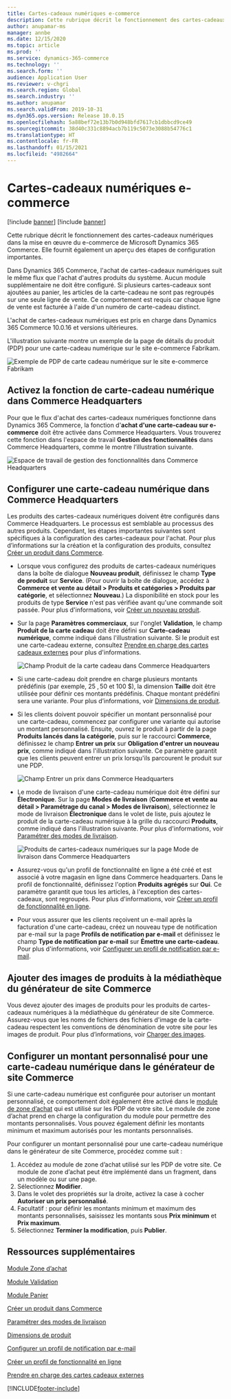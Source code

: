 ```yaml
---
title: Cartes-cadeaux numériques e-commerce
description: Cette rubrique décrit le fonctionnement des cartes-cadeaux numériques dans la mise en œuvre du e-commerce de Microsoft Dynamics 365 Commerce. Elle fournit également un aperçu des étapes de configuration importantes.
author: anupamar-ms
manager: annbe
ms.date: 12/15/2020
ms.topic: article
ms.prod: ''
ms.service: dynamics-365-commerce
ms.technology: ''
ms.search.form: ''
audience: Application User
ms.reviewer: v-chgri
ms.search.region: Global
ms.search.industry: ''
ms.author: anupamar
ms.search.validFrom: 2019-10-31
ms.dyn365.ops.version: Release 10.0.15
ms.openlocfilehash: 5a88bef72e13b7b0d948bfd7617cb1dbbcd9ce49
ms.sourcegitcommit: 38d40c331c8894acb7b119c5073e3088b54776c1
ms.translationtype: HT
ms.contentlocale: fr-FR
ms.lasthandoff: 01/15/2021
ms.locfileid: "4982664"
---
```

# <a name="e-commerce-digital-gift-cards"></a>Cartes-cadeaux numériques e-commerce

[!include [banner](includes/banner.md)]
[!include [banner](includes/preview-banner.md)]

Cette rubrique décrit le fonctionnement des cartes-cadeaux numériques dans la mise en œuvre du e-commerce de Microsoft Dynamics 365 Commerce. Elle fournit également un aperçu des étapes de configuration importantes.

Dans Dynamics 365 Commerce, l'achat de cartes-cadeaux numériques suit le même flux que l'achat d'autres produits du système. Aucun module supplémentaire ne doit être configuré. Si plusieurs cartes-cadeaux sont ajoutées au panier, les articles de la carte-cadeau ne sont pas regroupés sur une seule ligne de vente. Ce comportement est requis car chaque ligne de vente est facturée à l'aide d'un numéro de carte-cadeau distinct.

L'achat de cartes-cadeaux numériques est pris en charge dans Dynamics 365 Commerce 10.0.16 et versions ultérieures.

L'illustration suivante montre un exemple de la page de détails du produit (PDP) pour une carte-cadeau numérique sur le site e-commerce Fabrikam.

![Exemple de PDP de carte cadeau numérique sur le site e-commerce Fabrikam](./media/GiftcardPDP.PNG)

## <a name="turn-on-the-digital-gift-card-feature-in-commerce-headquarters"></a>Activez la fonction de carte-cadeau numérique dans Commerce Headquarters

Pour que le flux d'achat des cartes-cadeaux numériques fonctionne dans Dynamics 365 Commerce, la fonction d'**achat d'une carte-cadeau sur e-commerce** doit être activée dans Commerce Headquarters. Vous trouverez cette fonction dans l'espace de travail **Gestion des fonctionnalités** dans Commerce Headquarters, comme le montre l’illustration suivante.

![Espace de travail de gestion des fonctionnalités dans Commerce Headquarters](./media/Featureflag.PNG)

## <a name="configure-a-digital-gift-card-in-commerce-headquarters"></a>Configurer une carte-cadeau numérique dans Commerce Headquarters

Les produits des cartes-cadeaux numériques doivent être configurés dans Commerce Headquarters. Le processus est semblable au processus des autres produits. Cependant, les étapes importantes suivantes sont spécifiques à la configuration des cartes-cadeaux pour l'achat. Pour plus d’informations sur la création et la configuration des produits, consultez [Créer un produit dans Commerce](create-new-product-commerce.md).

- Lorsque vous configurez des produits de cartes-cadeaux numériques dans la boîte de dialogue **Nouveau produit**, définissez le champ **Type de produit** sur **Service**. (Pour ouvrir la boîte de dialogue, accédez à **Commerce et vente au détail \> Produits et catégories \> Produits par catégorie**, et sélectionnez **Nouveau**.) La disponibilité en stock pour les produits de type **Service** n'est pas vérifiée avant qu'une commande soit passée. Pour plus d'informations, voir [Créer un nouveau produit](create-new-product-commerce.md#create-a-new-product).
- Sur la page **Paramètres commerciaux**, sur l'onglet **Validation**, le champ **Produit de la carte cadeau** doit être défini sur **Carte-cadeau numérique**, comme indiqué dans l'illustration suivante. Si le produit est une carte-cadeau externe, consultez [Prendre en charge des cartes cadeaux externes](./dev-itpro/gift-card.md) pour plus d'informations.

    ![Champ Produit de la carte cadeau dans Commerce Headquarters](./media/PostGiftcard.png)

- Si une carte-cadeau doit prendre en charge plusieurs montants prédéfinis (par exemple, 25 $, 50 $ et 100 $), la dimension **Taille** doit être utilisée pour définir ces montants prédéfinis. Chaque montant prédéfini sera une variante. Pour plus d’informations, voir [Dimensions de produit](https://docs.microsoft.com/dynamics365/supply-chain/pim/product-dimensions?toc=/dynamics365/retail/toc.json).
- Si les clients doivent pouvoir spécifier un montant personnalisé pour une carte-cadeau, commencez par configurer une variante qui autorise un montant personnalisé. Ensuite, ouvrez le produit à partir de la page **Produits lancés dans la catégorie**, puis sur le raccourci **Commerce**, définissez le champ **Entrer un prix** sur **Obligation d'entrer un nouveau prix**, comme indiqué dans l'illustration suivante. Ce paramètre garantit que les clients peuvent entrer un prix lorsqu'ils parcourent le produit sur une PDP.

    ![Champ Entrer un prix dans Commerce Headquarters](./media/KeyInPrice.png)

- Le mode de livraison d'une carte-cadeau numérique doit être défini sur **Électronique**. Sur la page **Modes de livraison** (**Commerce et vente au détail \> Paramétrage du canal \> Modes de livraison**), sélectionnez le mode de livraison **Électronique** dans le volet de liste, puis ajoutez le produit de la carte-cadeau numérique à la grille du raccourci **Produits**, comme indiqué dans l'illustration suivante. Pour plus d'informations, voir [Paramétrer des modes de livraison](https://docs.microsoft.com/dynamicsax-2012/appuser-itpro/set-up-modes-of-delivery).

    ![Produits de cartes-cadeaux numériques sur la page Mode de livraison dans Commerce Headquarters](./media/ElectronicMode.PNG)

- Assurez-vous qu'un profil de fonctionnalité en ligne a été créé et est associé à votre magasin en ligne dans Commerce headquarters. Dans le profil de fonctionnalité, définissez l'option **Produits agrégés** sur **Oui**. Ce paramètre garantit que tous les articles, à l'exception des cartes-cadeaux, sont regroupés. Pour plus d'informations, voir [Créer un profil de fonctionnalité en ligne](online-functionality-profile.md).
- Pour vous assurer que les clients reçoivent un e-mail après la facturation d'une carte-cadeau, créez un nouveau type de notification par e-mail sur la page **Profils de notification par e-mail** et définissez le champ **Type de notification par e-mail** sur **Émettre une carte-cadeau**. Pour plus d'informations, voir [Configurer un profil de notification par e-mail](email-notification-profiles.md).

## <a name="add-product-images-to-the-commerce-site-builder-media-library"></a>Ajouter des images de produits à la médiathèque du générateur de site Commerce

Vous devez ajouter des images de produits pour les produits de cartes-cadeaux numériques à la médiathèque du générateur de site Commerce. Assurez-vous que les noms de fichiers des fichiers d'image de la carte-cadeau respectent les conventions de dénomination de votre site pour les images de produit. Pour plus d’informations, voir [Charger des images](dam-upload-images.md).

## <a name="configure-a-custom-amount-for-a-digital-gift-card-in-commerce-site-builder"></a>Configurer un montant personnalisé pour une carte-cadeau numérique dans le générateur de site Commerce

Si une carte-cadeau numérique est configurée pour autoriser un montant personnalisé, ce comportement doit également être activé dans le [module de zone d’achat](add-buy-box.md) qui est utilisé sur les PDP de votre site. Le module de zone d’achat prend en charge la configuration du module pour permettre des montants personnalisés. Vous pouvez également définir les montants minimum et maximum autorisés pour les montants personnalisés.

Pour configurer un montant personnalisé pour une carte-cadeau numérique dans le générateur de site Commerce, procédez comme suit :

1. Accédez au module de zone d’achat utilisé sur les PDP de votre site. Ce module de zone d’achat peut être implémenté dans un fragment, dans un modèle ou sur une page.
1. Sélectionnez **Modifier**.
1. Dans le volet des propriétés sur la droite, activez la case à cocher **Autoriser un prix personnalisé**.
1. Facultatif : pour définir les montants minimum et maximum des montants personnalisés, saisissez les montants sous **Prix minimum** et **Prix maximum**.
1. Sélectionnez **Terminer la modification**, puis **Publier**.

## <a name="additional-resources"></a>Ressources supplémentaires

[Module Zone d’achat](add-buy-box.md)

[Module Validation](add-checkout-module.md)

[Module Panier](add-cart-module.md)

[Créer un produit dans Commerce](create-new-product-commerce.md)

[Paramétrer des modes de livraison](https://docs.microsoft.com/dynamicsax-2012/appuser-itpro/set-up-modes-of-delivery)

[Dimensions de produit](https://docs.microsoft.com/dynamics365/supply-chain/pim/product-dimensions?toc=/dynamics365/retail/toc.json)

[Configurer un profil de notification par e-mail](email-notification-profiles.md)

[Créer un profil de fonctionnalité en ligne](online-functionality-profile.md)

[Prendre en charge des cartes cadeaux externes](./dev-itpro/gift-card.md)


[!INCLUDE[footer-include](../includes/footer-banner.md)]